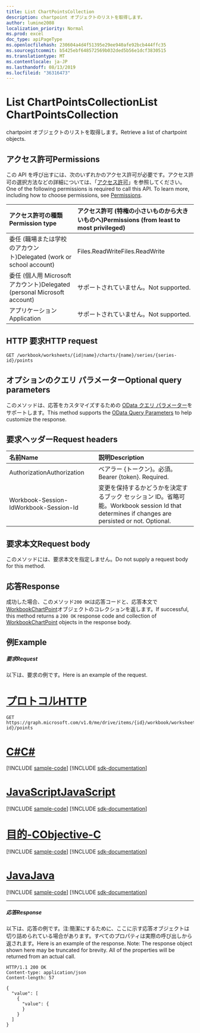 ```yaml
---
title: List ChartPointsCollection
description: chartpoint オブジェクトのリストを取得します。
author: lumine2008
localization_priority: Normal
ms.prod: excel
doc_type: apiPageType
ms.openlocfilehash: 230604a4d4f51395e29ee940afe92bcb444ffc35
ms.sourcegitcommit: b5425ebf648572569b032ded5b56e1dcf3830515
ms.translationtype: MT
ms.contentlocale: ja-JP
ms.lasthandoff: 08/13/2019
ms.locfileid: "36316473"
---
```

# <a name="list-chartpointscollection"></a><span data-ttu-id="eb077-103">List ChartPointsCollection</span><span class="sxs-lookup"><span data-stu-id="eb077-103">List ChartPointsCollection</span></span>

<span data-ttu-id="eb077-104">chartpoint オブジェクトのリストを取得します。</span><span class="sxs-lookup"><span data-stu-id="eb077-104">Retrieve a list of chartpoint objects.</span></span>
## <a name="permissions"></a><span data-ttu-id="eb077-105">アクセス許可</span><span class="sxs-lookup"><span data-stu-id="eb077-105">Permissions</span></span>
<span data-ttu-id="eb077-p101">この API を呼び出すには、次のいずれかのアクセス許可が必要です。アクセス許可の選択方法などの詳細については、「[アクセス許可](/graph/permissions-reference)」を参照してください。</span><span class="sxs-lookup"><span data-stu-id="eb077-p101">One of the following permissions is required to call this API. To learn more, including how to choose permissions, see [Permissions](/graph/permissions-reference).</span></span>

|<span data-ttu-id="eb077-108">アクセス許可の種類</span><span class="sxs-lookup"><span data-stu-id="eb077-108">Permission type</span></span>      | <span data-ttu-id="eb077-109">アクセス許可 (特権の小さいものから大きいものへ)</span><span class="sxs-lookup"><span data-stu-id="eb077-109">Permissions (from least to most privileged)</span></span>              |
|:--------------------|:---------------------------------------------------------|
|<span data-ttu-id="eb077-110">委任 (職場または学校のアカウント)</span><span class="sxs-lookup"><span data-stu-id="eb077-110">Delegated (work or school account)</span></span> | <span data-ttu-id="eb077-111">Files.ReadWrite</span><span class="sxs-lookup"><span data-stu-id="eb077-111">Files.ReadWrite</span></span>    |
|<span data-ttu-id="eb077-112">委任 (個人用 Microsoft アカウント)</span><span class="sxs-lookup"><span data-stu-id="eb077-112">Delegated (personal Microsoft account)</span></span> | <span data-ttu-id="eb077-113">サポートされていません。</span><span class="sxs-lookup"><span data-stu-id="eb077-113">Not supported.</span></span>    |
|<span data-ttu-id="eb077-114">アプリケーション</span><span class="sxs-lookup"><span data-stu-id="eb077-114">Application</span></span> | <span data-ttu-id="eb077-115">サポートされていません。</span><span class="sxs-lookup"><span data-stu-id="eb077-115">Not supported.</span></span> |

## <a name="http-request"></a><span data-ttu-id="eb077-116">HTTP 要求</span><span class="sxs-lookup"><span data-stu-id="eb077-116">HTTP request</span></span>
<!-- { "blockType": "ignored" } -->
```http
GET /workbook/worksheets/{id|name}/charts/{name}/series/{series-id}/points
```
## <a name="optional-query-parameters"></a><span data-ttu-id="eb077-117">オプションのクエリ パラメーター</span><span class="sxs-lookup"><span data-stu-id="eb077-117">Optional query parameters</span></span>
<span data-ttu-id="eb077-118">このメソッドは、応答をカスタマイズするための [OData クエリ パラメーター](https://developer.microsoft.com/graph/docs/concepts/query_parameters)をサポートします。</span><span class="sxs-lookup"><span data-stu-id="eb077-118">This method supports the [OData Query Parameters](https://developer.microsoft.com/graph/docs/concepts/query_parameters) to help customize the response.</span></span>

## <a name="request-headers"></a><span data-ttu-id="eb077-119">要求ヘッダー</span><span class="sxs-lookup"><span data-stu-id="eb077-119">Request headers</span></span>
| <span data-ttu-id="eb077-120">名前</span><span class="sxs-lookup"><span data-stu-id="eb077-120">Name</span></span>      |<span data-ttu-id="eb077-121">説明</span><span class="sxs-lookup"><span data-stu-id="eb077-121">Description</span></span>|
|:----------|:----------|
| <span data-ttu-id="eb077-122">Authorization</span><span class="sxs-lookup"><span data-stu-id="eb077-122">Authorization</span></span>  | <span data-ttu-id="eb077-p102">ベアラー {トークン}。必須。</span><span class="sxs-lookup"><span data-stu-id="eb077-p102">Bearer {token}. Required.</span></span> |
| <span data-ttu-id="eb077-125">Workbook-Session-Id</span><span class="sxs-lookup"><span data-stu-id="eb077-125">Workbook-Session-Id</span></span>  | <span data-ttu-id="eb077-p103">変更を保持するかどうかを決定するブック セッション ID。省略可能。</span><span class="sxs-lookup"><span data-stu-id="eb077-p103">Workbook session Id that determines if changes are persisted or not. Optional.</span></span>|

## <a name="request-body"></a><span data-ttu-id="eb077-128">要求本文</span><span class="sxs-lookup"><span data-stu-id="eb077-128">Request body</span></span>
<span data-ttu-id="eb077-129">このメソッドには、要求本文を指定しません。</span><span class="sxs-lookup"><span data-stu-id="eb077-129">Do not supply a request body for this method.</span></span>

## <a name="response"></a><span data-ttu-id="eb077-130">応答</span><span class="sxs-lookup"><span data-stu-id="eb077-130">Response</span></span>

<span data-ttu-id="eb077-131">成功した場合、このメソッド`200 OK`は応答コードと、応答本文で[WorkbookChartPoint](../resources/chartpoint.md)オブジェクトのコレクションを返します。</span><span class="sxs-lookup"><span data-stu-id="eb077-131">If successful, this method returns a `200 OK` response code and collection of [WorkbookChartPoint](../resources/chartpoint.md) objects in the response body.</span></span>
## <a name="example"></a><span data-ttu-id="eb077-132">例</span><span class="sxs-lookup"><span data-stu-id="eb077-132">Example</span></span>
##### <a name="request"></a><span data-ttu-id="eb077-133">要求</span><span class="sxs-lookup"><span data-stu-id="eb077-133">Request</span></span>
<span data-ttu-id="eb077-134">以下は、要求の例です。</span><span class="sxs-lookup"><span data-stu-id="eb077-134">Here is an example of the request.</span></span>

# <a name="httptabhttp"></a>[<span data-ttu-id="eb077-135">プロトコル</span><span class="sxs-lookup"><span data-stu-id="eb077-135">HTTP</span></span>](#tab/http)
<!-- {
  "blockType": "request",
  "name": "get_chartpointscollection"
}-->
```http
GET https://graph.microsoft.com/v1.0/me/drive/items/{id}/workbook/worksheets/{id|name}/charts/{name}/series/{series-id}/points
```
# <a name="ctabcsharp"></a>[<span data-ttu-id="eb077-136">C#</span><span class="sxs-lookup"><span data-stu-id="eb077-136">C#</span></span>](#tab/csharp)
[!INCLUDE [sample-code](../includes/snippets/csharp/get-chartpointscollection-csharp-snippets.md)]
[!INCLUDE [sdk-documentation](../includes/snippets/snippets-sdk-documentation-link.md)]

# <a name="javascripttabjavascript"></a>[<span data-ttu-id="eb077-137">JavaScript</span><span class="sxs-lookup"><span data-stu-id="eb077-137">JavaScript</span></span>](#tab/javascript)
[!INCLUDE [sample-code](../includes/snippets/javascript/get-chartpointscollection-javascript-snippets.md)]
[!INCLUDE [sdk-documentation](../includes/snippets/snippets-sdk-documentation-link.md)]

# <a name="objective-ctabobjc"></a>[<span data-ttu-id="eb077-138">目的-C</span><span class="sxs-lookup"><span data-stu-id="eb077-138">Objective-C</span></span>](#tab/objc)
[!INCLUDE [sample-code](../includes/snippets/objc/get-chartpointscollection-objc-snippets.md)]
[!INCLUDE [sdk-documentation](../includes/snippets/snippets-sdk-documentation-link.md)]

# <a name="javatabjava"></a>[<span data-ttu-id="eb077-139">Java</span><span class="sxs-lookup"><span data-stu-id="eb077-139">Java</span></span>](#tab/java)
[!INCLUDE [sample-code](../includes/snippets/java/get-chartpointscollection-java-snippets.md)]
[!INCLUDE [sdk-documentation](../includes/snippets/snippets-sdk-documentation-link.md)]

---

##### <a name="response"></a><span data-ttu-id="eb077-140">応答</span><span class="sxs-lookup"><span data-stu-id="eb077-140">Response</span></span>
<span data-ttu-id="eb077-p104">以下は、応答の例です。注:簡潔にするために、ここに示す応答オブジェクトは切り詰められている場合があります。すべてのプロパティは実際の呼び出しから返されます。</span><span class="sxs-lookup"><span data-stu-id="eb077-p104">Here is an example of the response. Note: The response object shown here may be truncated for brevity. All of the properties will be returned from an actual call.</span></span>
<!-- {
  "blockType": "response",
  "truncated": true,
  "@odata.type": "microsoft.graph.workbookChartPoint",
  "isCollection": true
} -->
```http
HTTP/1.1 200 OK
Content-type: application/json
Content-length: 57

{
  "value": [
    {
      "value": {
      }
    }
  ]
}
```

<!-- uuid: 8fcb5dbc-d5aa-4681-8e31-b001d5168d79
2015-10-25 14:57:30 UTC -->
<!-- {
  "type": "#page.annotation",
  "description": "List ChartPointsCollection",
  "keywords": "",
  "section": "documentation",
  "tocPath": "",
  "suppressions": [
  ]
}-->
